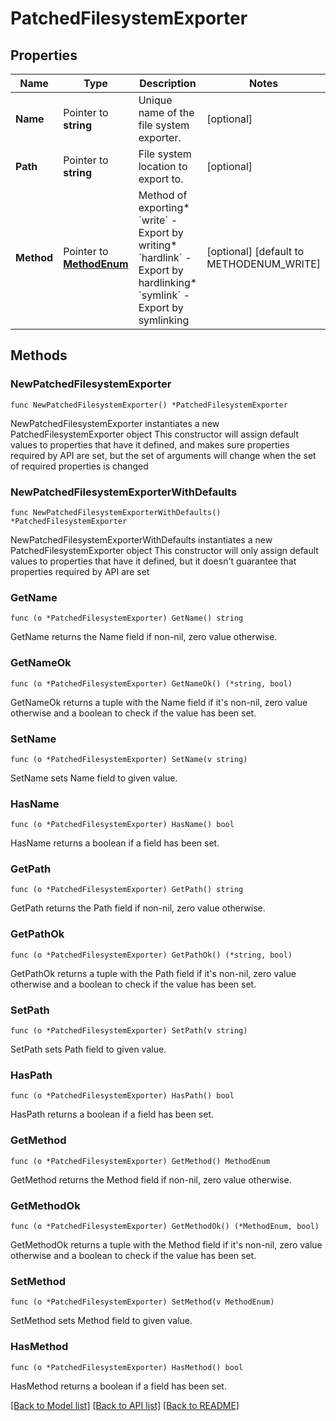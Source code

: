 # PatchedFilesystemExporter

## Properties

Name | Type | Description | Notes
------------ | ------------- | ------------- | -------------
**Name** | Pointer to **string** | Unique name of the file system exporter. | [optional] 
**Path** | Pointer to **string** | File system location to export to. | [optional] 
**Method** | Pointer to [**MethodEnum**](MethodEnum.md) | Method of exporting* &#x60;write&#x60; - Export by writing* &#x60;hardlink&#x60; - Export by hardlinking* &#x60;symlink&#x60; - Export by symlinking | [optional] [default to METHODENUM_WRITE]

## Methods

### NewPatchedFilesystemExporter

`func NewPatchedFilesystemExporter() *PatchedFilesystemExporter`

NewPatchedFilesystemExporter instantiates a new PatchedFilesystemExporter object
This constructor will assign default values to properties that have it defined,
and makes sure properties required by API are set, but the set of arguments
will change when the set of required properties is changed

### NewPatchedFilesystemExporterWithDefaults

`func NewPatchedFilesystemExporterWithDefaults() *PatchedFilesystemExporter`

NewPatchedFilesystemExporterWithDefaults instantiates a new PatchedFilesystemExporter object
This constructor will only assign default values to properties that have it defined,
but it doesn't guarantee that properties required by API are set

### GetName

`func (o *PatchedFilesystemExporter) GetName() string`

GetName returns the Name field if non-nil, zero value otherwise.

### GetNameOk

`func (o *PatchedFilesystemExporter) GetNameOk() (*string, bool)`

GetNameOk returns a tuple with the Name field if it's non-nil, zero value otherwise
and a boolean to check if the value has been set.

### SetName

`func (o *PatchedFilesystemExporter) SetName(v string)`

SetName sets Name field to given value.

### HasName

`func (o *PatchedFilesystemExporter) HasName() bool`

HasName returns a boolean if a field has been set.

### GetPath

`func (o *PatchedFilesystemExporter) GetPath() string`

GetPath returns the Path field if non-nil, zero value otherwise.

### GetPathOk

`func (o *PatchedFilesystemExporter) GetPathOk() (*string, bool)`

GetPathOk returns a tuple with the Path field if it's non-nil, zero value otherwise
and a boolean to check if the value has been set.

### SetPath

`func (o *PatchedFilesystemExporter) SetPath(v string)`

SetPath sets Path field to given value.

### HasPath

`func (o *PatchedFilesystemExporter) HasPath() bool`

HasPath returns a boolean if a field has been set.

### GetMethod

`func (o *PatchedFilesystemExporter) GetMethod() MethodEnum`

GetMethod returns the Method field if non-nil, zero value otherwise.

### GetMethodOk

`func (o *PatchedFilesystemExporter) GetMethodOk() (*MethodEnum, bool)`

GetMethodOk returns a tuple with the Method field if it's non-nil, zero value otherwise
and a boolean to check if the value has been set.

### SetMethod

`func (o *PatchedFilesystemExporter) SetMethod(v MethodEnum)`

SetMethod sets Method field to given value.

### HasMethod

`func (o *PatchedFilesystemExporter) HasMethod() bool`

HasMethod returns a boolean if a field has been set.


[[Back to Model list]](../README.md#documentation-for-models) [[Back to API list]](../README.md#documentation-for-api-endpoints) [[Back to README]](../README.md)


